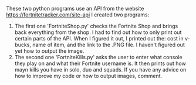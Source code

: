 These two python programs use an API from the website https://fortnitetracker.com/site-api
I created two programs:
1. The first one 'FortniteShop.py' checks the Fortnite Shop and brings back everything from the shop. I had to find out how 
to only print out certain parts of the API. When I figured it out, I printed out the: cost in v-bucks, name of item, and the 
link to the .PNG file. I haven't figured out yet how to output the image.
2. The second one 'FortniteKills.py' asks the user to enter what console they play on and what their Fortnite username is.
It then prints out how mayn kills you have in solo, duo and squads. 
If you have any advice on how to improve my code or how to output images, comment.
